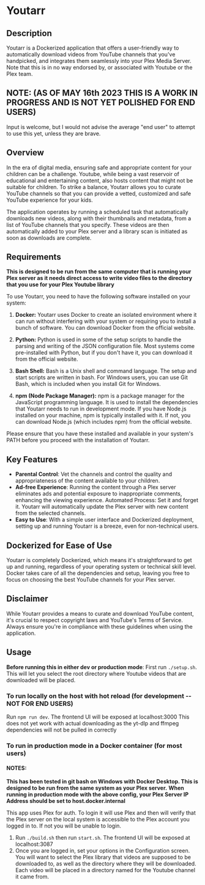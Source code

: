 # Youtarr

## Description

Youtarr is a Dockerized application that offers a user-friendly way to automatically download videos from YouTube channels that you've handpicked, and integrates them seamlessly into your Plex Media Server.
Note that this is in no way endorsed by, or associated with Youtube or the Plex team.

## NOTE: (AS OF MAY 16th 2023 THIS IS A WORK IN PROGRESS AND IS NOT YET POLISHED FOR END USERS)
Input is welcome, but I would not advise the average "end user" to attempt to use this yet, unless they are brave.

## Overview

In the era of digital media, ensuring safe and appropriate content for your children can be a challenge. Youtube, while being a vast reservoir of educational and entertaining content, also hosts content that might not be suitable for children. To strike a balance, Youtarr allows you to curate YouTube channels so that you can provide a vetted, customized and safe YouTube experience for your kids.

The application operates by running a scheduled task that automatically downloads new videos, along with their thumbnails and metadata, from a list of YouTube channels that you specify. These videos are then automatically added to your Plex server and a library scan is initiated as soon as downloads are complete.

## Requirements

**This is designed to be run from the same computer that is running your Plex server as it needs direct access to write video files to the directory that you use for your Plex Youtube library**

To use Youtarr, you need to have the following software installed on your system:

1. **Docker:** Youtarr uses Docker to create an isolated environment where it can run without interfering with your system or requiring you to install a bunch of software. You can download Docker from the official website.

2. **Python:** Python is used in some of the setup scripts to handle the parsing and writing of the JSON configuration file. Most systems come pre-installed with Python, but if you don't have it, you can download it from the official website.

3. **Bash Shell:** Bash is a Unix shell and command language. The setup and start scripts are written in bash. For Windows users, you can use Git Bash, which is included when you install Git for Windows.

4. **npm (Node Package Manager):** npm is a package manager for the JavaScript programming language. It is used to install the dependencies that Youtarr needs to run in development mode. If you have Node.js installed on your machine, npm is typically installed with it. If not, you can download Node.js (which includes npm) from the official website.

Please ensure that you have these installed and available in your system's PATH before you proceed with the installation of Youtarr.

## Key Features
* **Parental Control**: Vet the channels and control the quality and appropriateness of the content available to your children.
* **Ad-free Experience**: Running the content through a Plex server eliminates ads and potential exposure to inappropriate comments, enhancing the viewing experience.
Automated Process: Set it and forget it. Youtarr will automatically update the Plex server with new content from the selected channels.
* **Easy to Use**: With a simple user interface and Dockerized deployment, setting up and running Youtarr is a breeze, even for non-technical users.

## Dockerized for Ease of Use
Youtarr is completely Dockerized, which means it's straightforward to get up and running, regardless of your operating system or technical skill level. Docker takes care of all the dependencies and setup, leaving you free to focus on choosing the best YouTube channels for your Plex server.

## Disclaimer
While Youtarr provides a means to curate and download YouTube content, it's crucial to respect copyright laws and YouTube's Terms of Service. Always ensure you're in compliance with these guidelines when using the application.
## Usage

**Before running this in either dev or production mode**: First run ```./setup.sh```. This will let you select the root directory where Youtube videos that are downloaded will be placed.

### To run locally on the host with hot reload (for development -- NOT FOR END USERS)
Run ```npm run dev```. The frontend UI will be exposed at localhost:3000
This does not yet work with actual downloading as the yt-dlp and ffmpeg dependencies will not be pulled in correctly

### To run in production mode in a Docker container (for most users)

#### NOTES: 
**This has been tested in git bash on Windows with Docker Desktop. This is designed to be run from the same system as your Plex server.**
**When running in production mode with the above config, your Plex Server IP Address should be set to host.docker.internal**

This app uses Plex for auth. To login it will use Plex and then will verify that the Plex server on the local system is accessible to the Plex account you logged in to.
If not you will be unable to login.


1. Run ```./build.sh``` then run ```start.sh```. The frontend UI will be exposed at localhost:3087
2. Once you are logged in, set your options in the Configuration screen. You will want to select the Plex library that videos are supposed to be downloaded to, as well as the directory where they will be downloaded.
   Each video will be placed in a directory named for the Youtube channel it came from.
